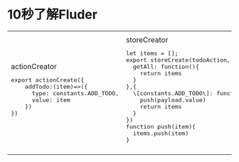 # 10秒了解Fluder

<table>
<tr>
<td>
actionCreator
<pre>
export actionCreate({
    addTodo:(item)=>({
      type: constants.ADD_TODO,
      value: item
    })
})
</pre>
</td>
<td>
storeCreator
<pre>
let items = [];
export storeCreate(todoAction, {
  getAll: function(){
    return items
  }
},{
  \[constants.ADD_TODO\]: function(payload){
    push(payload.value)
    return items
  }
})
function push(item){
  items.push(item)
}
</pre>
</td>
<td>
React Component
<pre>
componentDidMount(){
  todoStore.addChangeListener(()=>{
    this.setState({
      items: todoStore.getAll()
    })
  })
}
addTodo(e){
  todoAction.addTodo({
    text: e.target.value,
    done: false
  });
}
</pre>
</td>

<td>
Vue Component
<pre>
methods:{
  addTodo(e){
    todoAction.addTodo({
      text: e.target.value,
      done: false
    });
  }
},
created (){
  todoStore.addChangeListener(()=>{
    this.setState({
      items: todoStore.getAll()
    })
  })
}
</pre>
</td>
</tr>

</table>
